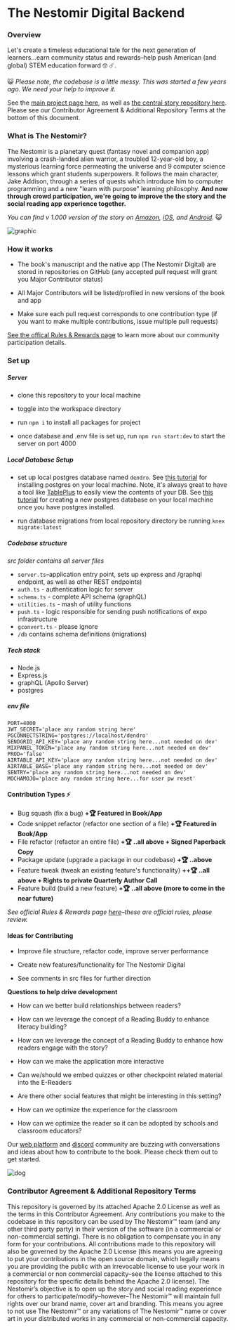 # The Nestomir Digital Backend

### Overview

Let's create a timeless educational tale for the next generation of learners...earn community status and rewards–help push American (and global) STEM education forward 🤓 ☄️.

😺 _Please note, the codebase is a little messy. This was started a few years ago. We need your help to improve it._

See the [main project page here](https://www.thenestomir.com), as well as [the central story repository here](https://www.github.com/sreubenstone/thenestomir). Please see our Contributor Agreement & Additional Repository Terms at the bottom of this document.

### What is The Nestomir?

The Nestomir is a planetary quest (fantasy novel and companion app) involving a crash-landed alien warrior, a troubled 12-year-old boy, a mysterious learning force permeating the universe and 9 computer science lessons which grant students superpowers. It follows the main character, Jake Addison, through a series of quests which introduce him to computer programming and a new "learn with purpose" learning philosophy. **And now through crowd participation, we're going to improve the the story and the social reading app experience together.**

_You can find v 1.000 version of the story on [Amazon](https://www.amazon.com/Nestomir-Part-Strange-Landings/dp/B09JY2XGCR), [iOS](https://apps.apple.com/us/app/the-nestomir-premium/id1553686078), and [Android](https://play.google.com/store/apps/details?id=com.thenestomir.thenestomirapp&hl=en_US&gl=US)._ 😺

![graphic](https://res.cloudinary.com/dshxqbjrf/image/upload/v1635737226/nestomir_coderhumor_graphicdesert_x3jxy0.png)

### How it works

- The book's manuscript and the native app (The Nestomir Digital) are stored in repositories on GitHub (any accepted pull request will grant you Major Contributor status)

- All Major Contributors will be listed/profiled in new versions of the book and app

- Make sure each pull request corresponds to one contribution type (if you want to make multiple contributions, issue multiple pull requests)

[See the offical Rules & Rewards page](https://docs.google.com/document/d/12luzhhrRYnxpkwq94KIs0MvAgISujhLuVamU0S4sqbg/edit?usp=sharing) to learn more about our community participation details.

### Set up

##### Server

- clone this repository to your local machine

- toggle into the workspace directory

- run `npm i` to install all packages for project

- once database and .env file is set up, run `npm run start:dev` to start the server on port 4000

##### Local Database Setup

- set up local postgres database named `dendro`. See [this tutorial](https://www.prisma.io/dataguide/postgresql/setting-up-a-local-postgresql-database) for installing postgres on your local machine. Note, it's always great to have a tool like [TablePlus](https://tableplus.com/) to easily view the contents of your DB. See [this tutorial](https://www.tutorialspoint.com/postgresql/postgresql_create_database.htm) for creating a new postgres database on your local machine once you have postgres installed.

- run database migrations from local repository directory be running `knex migrate:latest`

##### Codebase structure

_src folder contains all server files_

- `server.ts`–application entry point, sets up express and /graphql endpoint, as well as other REST endpoints)
- `auth.ts` - authentication logic for server
- `schema.ts` - complete API schema (graphQL)
- `utilities.ts` - mash of utility functions
- `push.ts` - logic responsible for sending push notifications of expo infrastructure
- `gconvert.ts` - please ignore
- `/db` contains schema definitions (migrations)

##### Tech stack

- Node.js
- Express.js
- graphQL (Apollo Server)
- postgres

##### env file

```
PORT=4000
JWT_SECRET='place any random string here'
PGCONNECTSTRING='postgres://localhost/dendro'
SENDGRID_API_KEY='place any random string here...not needed on dev'
MIXPANEL_TOKEN='place any random string here...not needed on dev'
PROD='false'
AIRTABLE_API_KEY='place any random string here...not needed on dev'
AIRTABLE_BASE='place any random string here...not needed on dev'
SENTRY='place any random string here...not needed on dev'
MOCHAMOJO='place any random string here...for user pw reset'
```

#### Contribution Types ⚡

- Bug squash (fix a bug) **+🏆 Featured in Book/App**
- Code snippet refactor (refactor one section of a file) **+🏆 Featured in Book/App**
- File refactor (refactor an entire file) **+🏆 ..all above + Signed Paperback Copy**
- Package update (upgrade a package in our codebase) **+🏆 ..above**
- Feature tweak (tweak an existing feature's functionality) **++🏆 ..all above + Rights to private Quarterly Author Call**
- Feature build (build a new feature) **+🏆 ..all above (more to come in the near future)**

_See official Rules & Rewards page [here](https://docs.google.com/document/d/12luzhhrRYnxpkwq94KIs0MvAgISujhLuVamU0S4sqbg/edit?usp=sharing)–these are official rules, please review._

#### Ideas for Contributing

- Improve file structure, refactor code, improve server performance

- Create new features/functionality for The Nestomir Digital

- See comments in src files for further direction

**Questions to help drive development**

- How can we better build relationships between readers?

- How can we leverage the concept of a Reading Buddy to enhance literacy building?

- How can we leverage the concept of a Reading Buddy to enhance how readers engage with the story?

- How can we make the application more interactive

- Can we/should we embed quizzes or other checkpoint related material into the E-Readers

- Are there other social features that might be interesting in this setting?

- How can we optimize the experience for the classroom

- How can we optimize the reader so it can be adopted by schools and classroom educators?

Our [web platform](https://www.thenestomir.com/thenestomir) and [discord](https://discord.gg/3kujkJGDPq) community are buzzing with conversations and ideas about how to contribute to the book. Please check them out to get started.

![dog](https://res.cloudinary.com/dshxqbjrf/image/upload/v1635700452/happy-little-girl-holding-a-book-mockup-at-the-library-a19273-8Aw_ahttb0.png)

### Contributor Agreement & Additional Repository Terms

This repository is governed by its attached Apache 2.0 License as well as the terms in this Contributor Agreement. Any contributions you make to the codebase in this repository can be used by The Nestomir™ team (and any other third party party) in their version of the software (in a commercial or non-commercial setting). There is no obligation to compensate you in any form for your contributions. All contributions made to this repository will also be governed by the Apache 2.0 License (this means you are agreeing to put your contributions in the open source domain, which legally means you are providing the public with an irrevocable license to use your work in a commercial or non commercial capacity–see the license attached to this repository for the specific details behind the Apache 2.0 license). The Nestomir’s objective is to open up the story and social reading experience for others to participate/modify–however–The Nestomir™ will maintain full rights over our brand name, cover art and branding. This means you agree to not use The Nestomir™ or any variations of The Nestomir™ name or cover art in your distributed works in any commercial or non-commercial capacity.
